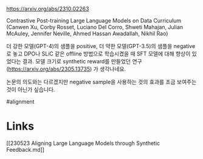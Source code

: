 https://arxiv.org/abs/2310.02263

Contrastive Post-training Large Language Models on Data Curriculum (Canwen Xu, Corby Rosset, Luciano Del Corro, Shweti Mahajan, Julian McAuley, Jennifer Neville, Ahmed Hassan Awadallah, Nikhil Rao)

더 강한 모델(GPT-4)의 샘플을 positive, 더 약한 모델(GPT-3.5)의 샘플을 negative로 놓고 DPO나 SLiC 같은 offline 방법으로 학습시켰을 때 SFT 모델에 대해 향상이 있었다는 결과. 모델 크기로 synthetic reward를 만들었던 연구 (https://arxiv.org/abs/2305.13735) 가 생각나네요.

논문의 의도와는 다르겠지만 negative sample을 사용하는 것의 효과를 조금 보여주는 것이 아닌가 싶습니다.

#alignment

# Links

[[230523 Aligning Large Language Models through Synthetic Feedback.md]]
